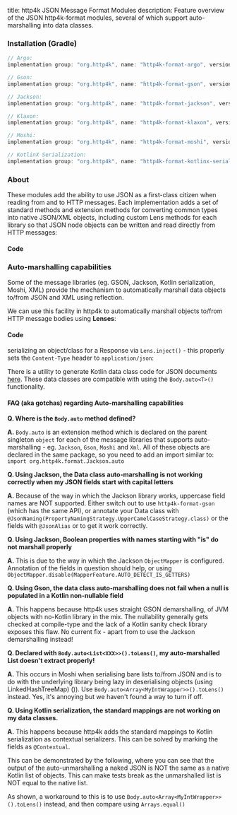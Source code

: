 title: http4k JSON Message Format Modules
description: Feature overview of the JSON http4k-format modules, several of which support auto-marshalling into data classes.

### Installation (Gradle)

```groovy
// Argo:  
implementation group: "org.http4k", name: "http4k-format-argo", version: "4.27.2.0"

// Gson:  
implementation group: "org.http4k", name: "http4k-format-gson", version: "4.27.2.0"

// Jackson: 
implementation group: "org.http4k", name: "http4k-format-jackson", version: "4.27.2.0"

// Klaxon: 
implementation group: "org.http4k", name: "http4k-format-klaxon", version: "4.27.2.0"

// Moshi: 
implementation group: "org.http4k", name: "http4k-format-moshi", version: "4.27.2.0"

// KotlinX Serialization: 
implementation group: "org.http4k", name: "http4k-format-kotlinx-serialization", version: "4.27.2.0"
```

### About
These modules add the ability to use JSON as a first-class citizen when reading from and to HTTP messages. Each 
implementation adds a set of standard methods and extension methods for converting common types into native JSON/XML 
objects, including custom Lens methods for each library so that JSON node objects can be written and read directly from
 HTTP messages:

#### Code [<img class="octocat"/>](https://github.com/http4k/http4k/blob/master/src/docs/guide/reference/json/example.kt)

<script src="https://gist-it.appspot.com/https://github.com/http4k/http4k/blob/master/src/docs/guide/reference/json/example.kt"></script>

### Auto-marshalling capabilities

Some of the message libraries (eg. GSON, Jackson, Kotlin serialization, Moshi, XML) provide the mechanism to automatically marshall data objects 
to/from JSON and XML using reflection.

We can use this facility in http4k to automatically marshall objects to/from HTTP message bodies using **Lenses**:

#### Code [<img class="octocat"/>](https://github.com/http4k/http4k/blob/master/src/docs/guide/reference/json/autoJson.kt)

<script src="https://gist-it.appspot.com/https://github.com/http4k/http4k/blob/master/src/docs/guide/reference/json/autoJson.kt"></script>

serializing an object/class for a Response via `Lens.inject()` - this properly sets the `Content-Type` header to `application/json`:
<script src="https://gist-it.appspot.com/https://github.com/http4k/http4k/blob/master/src/docs/guide/reference/json/autoJsonResponse.kt"></script>

There is a utility to generate Kotlin data class code for JSON documents [here](http://toolbox.http4k.org/dataclasses). 
These data classes are compatible with using the `Body.auto<T>()` functionality. 

#### FAQ (aka gotchas) regarding Auto-marshalling capabilities

**Q. Where is the `Body.auto` method defined?**

**A.** `Body.auto` is an extension method which is declared on the parent singleton `object` for each of the message libraries that supports auto-marshalling - eg. `Jackson`, `Gson`, `Moshi` and `Xml`. All of these objects are declared in the same package, so you need to add an import similar to:
`import org.http4k.format.Jackson.auto`

**Q. Using Jackson, the Data class auto-marshalling is not working correctly when my JSON fields start with capital letters**

**A.** Because of the way in which the Jackson library works, uppercase field names are NOT supported. Either switch out to use `http4k-format-gson` (which has the same API), or annotate your Data class with `@JsonNaming(PropertyNamingStrategy.UpperCamelCaseStrategy.class)` or the fields with `@JsonAlias` or to get it work correctly.

**Q. Using Jackson, Boolean properties with names starting with "is" do not marshall properly**

**A.** This is due to the way in which the Jackson `ObjectMapper` is configured. Annotation of the fields in question should help, or using `ObjectMapper.disable(MapperFeature.AUTO_DETECT_IS_GETTERS)`

**Q. Using Gson, the data class auto-marshalling does not fail when a null is populated in a Kotlin non-nullable field**

**A.** This happens because http4k uses straight GSON demarshalling, of JVM objects with no-Kotlin library in the mix. The nullability generally gets checked at compile-type and the lack of a Kotlin sanity check library exposes this flaw. No current fix - apart from to use the Jackson demarshalling instead!

**Q. Declared with `Body.auto<List<XXX>>().toLens()`, my auto-marshalled List doesn't extract properly!**

**A.** This occurs in Moshi when serialising bare lists to/from JSON and is to do with the underlying library being lazy in deserialising objects (using LinkedHashTreeMap) ()). Use `Body.auto<Array<MyIntWrapper>>().toLens()` instead. Yes, it's annoying but we haven't found a way to turn if off.

**Q. Using Kotlin serialization, the standard mappings are not working on my data classes.**

**A.** This happens because http4k adds the standard mappings to Kotlin serialization as contextual serializers. This can be solved by marking the fields as `@Contextual`.

This can be demonstrated by the following, where you can see that the output of the auto-unmarshalling a naked JSON is NOT 
the same as a native Kotlin list of objects. This can make tests break as the unmarshalled list is NOT equal to the native list.

As shown, a workaround to this is to use `Body.auto<Array<MyIntWrapper>>().toLens()` instead, and then compare using 
`Arrays.equal()`

[<img class="octocat"/>](https://github.com/http4k/http4k/blob/master/src/docs/guide/reference/json/list_gotcha.kt)

<script src="https://gist-it.appspot.com/https://github.com/http4k/http4k/blob/master/src/docs/guide/reference/json/list_gotcha.kt"></script>

[http4k]: https://http4k.org
